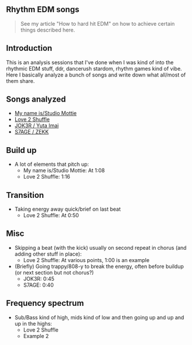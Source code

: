 ## Rhythm EDM songs
> See my article "How to hard hit EDM" on how to achieve certain things described here.

## Introduction
This is an analysis sessions that I've done when I was kind of into the rhythmic EDM stuff, ddr, dancerush stardom, rhythm games kind of vibe. Here I basically analyze a bunch of songs and write down what all/most of them share.

## Songs analyzed
- [My name is/Studio Mottie](https://www.youtube.com/watch?v=S3ddqb2cFmc)
- [Love 2 Shuffle](https://www.youtube.com/watch?v=bkdqYZb0_jk)
- [JOK3R / Yuta Imai](https://www.youtube.com/watch?v=GJFVSLvHS4M)
- [S7AGE / ZEKK ](https://www.youtube.com/watch?v=9z0ZkYFMHN0)

## Build up
- A lot of elements that pitch up:
  - My name is/Studio Mottie: At 1:08
  - Love 2 Shuffle: 1:16

## Transition
- Taking energy away quick/brief on last beat
  - Love 2 Shuffle: At 0:50

## Misc
- Skipping a beat (with the kick) usually on second repeat in chorus (and adding other stuff in place):
  - Love 2 Shuffle: At various points, 1:00 is an example
- (Briefly) Going trappy/808-y to break the energy, often before buildup (or next section but not chorus?)
  - JOK3R: 0:45
  - S7AGE: 0:40
 
## Frequency spectrum
- Sub/Bass kind of high, mids kind of low and then going up and up and up in the highs:
  - Love 2 Shuffle
  - Example 2
